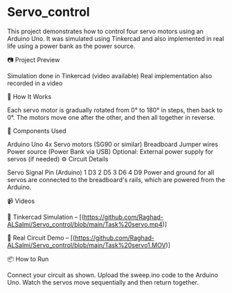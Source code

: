 # Servo_control

This project demonstrates how to control four servo motors using an Arduino Uno. It was simulated using Tinkercad and also implemented in real life using a power bank as the power source.

📷 Project Preview

Simulation done in Tinkercad (video available)
Real implementation also recorded in a video

🚀 How It Works

Each servo motor is gradually rotated from 0° to 180° in steps, then back to 0°. The motors move one after the other, and then all together in reverse.

🧰 Components Used

Arduino Uno
4x Servo motors (SG90 or similar)
Breadboard
Jumper wires
Power source (Power Bank via USB)
Optional: External power supply for servos (if needed)
⚙️ Circuit Details

Servo	Signal Pin (Arduino)
1	D3
2	D5
3	D6
4	D9
Power and ground for all servos are connected to the breadboard's rails, which are powered from the Arduino.

📹 Videos

🎥 Tinkercad Simulation – [(https://github.com/Raghad-ALSalmi/Servo_control/blob/main/Task%20servo.mp4)]

🎥 Real Circuit Demo – [(https://github.com/Raghad-ALSalmi/Servo_control/blob/main/Task%20servo1.MOV)]

📦 How to Run

Connect your circuit as shown.
Upload the sweep.ino code to the Arduino Uno.
Watch the servos move sequentially and then return together.
